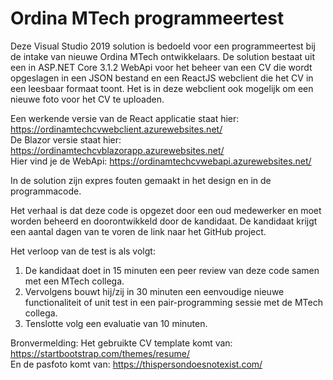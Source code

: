 # Ordina MTech programmeertest

Deze Visual Studio 2019 solution is bedoeld voor een programmeertest bij de intake van nieuwe Ordina MTech ontwikkelaars.
De solution bestaat uit een in ASP.NET Core 3.1.2 WebApi voor het beheer van een CV die wordt opgeslagen in een JSON bestand en een ReactJS webclient die het CV in een leesbaar formaat toont.
Het is in deze webclient ook mogelijk om een nieuwe foto voor het CV te uploaden.

Een werkende versie van de React applicatie staat hier: https://ordinamtechcvwebclient.azurewebsites.net/
\
De Blazor versie staat hier: https://ordinamtechcvblazorapp.azurewebsites.net/ 
\
Hier vind je de WebApi: https://ordinamtechcvwebapi.azurewebsites.net/

In de solution zijn expres fouten gemaakt in het design en in de programmacode.

Het verhaal is dat deze code is opgezet door een oud medewerker en moet worden beheerd en doorontwikkeld door de kandidaat.
De kandidaat krijgt een aantal dagen van te voren de link naar het GitHub project.

Het verloop van de test is als volgt:
1. De kandidaat doet in 15 minuten een peer review van deze code samen met een MTech collega.
2. Vervolgens bouwt hij/zij in 30 minuten een eenvoudige nieuwe functionaliteit of unit test in een pair-programming sessie met de MTech collega.
3. Tenslotte volg een evaluatie van 10 minuten.

Bronvermelding:
Het gebruikte CV template komt van: https://startbootstrap.com/themes/resume/
\
En de pasfoto komt van: https://thispersondoesnotexist.com/
